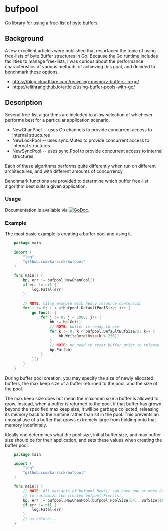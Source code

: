 # bufpool

Go library for using a free-list of byte buffers.

## Background

A few excellent articles were published that resurfaced the topic of
using free-lists of byte.Buffer structures in Go.  Because the Go
runtime includes facilities to manage free-lists, I was curious about
the performance characteristics of various methods of achieving this
goal, and decided to benchmark these options.

* https://blog.cloudflare.com/recycling-memory-buffers-in-go/
* https://elithrar.github.io/article/using-buffer-pools-with-go/

## Description

Several free-list algorithms are included to allow selection of
whichever performs best for a particular application scenario.

* NewChanPool -- uses Go channels to provide concurrent access to internal structures
* NewLockPool -- uses sync.Mutex to provide concurrent access to internal structures
* NewSyncPool -- uses sync.Pool to provide concurrent access to internal structures

Each of these algorithms performs quite differently when run on
different architectures, and with different amounts of concurrency.

Benchmark functions are provided to determine which buffer free-list
algorithm best suits a given application.

### Usage

Documentation is available via
[![GoDoc](https://godoc.org/github.com/karrick/bufpool?status.svg)](https://godoc.org/github.com/karrick/bufpool).

### Example

The most basic example is creating a buffer pool and using it.

```Go
    package main
    
    import (
    	"log"
    	"github.com/karrick/bufpool"
    )
    
    func main() {
    	bp, err := bufpool.NewChanPool()
    	if err != nil {
    		log.Fatal(err)
    	}
    
    	// NOTE: silly example with heavy resource contension
    	for i := 0; i < 4*bufpool.DefaultPoolSize; i++ {
    		go func() {
    			for j := 0; j < 1000; j++ {
    				bb := bp.Get()
    				// NOTE: buffer is ready to use
    				for k := 0; k < bufpool.DefaultBufSize/2; k++ {
    					bb.WriteByte(byte(k % 256))
    				}
    				// NOTE: no need to reset buffer prior to release
    				bp.Put(bb)
    			}
    		}()
    	}
    }
```

During buffer pool creation, you may specify the size of newly
allocated buffers, the max keep size of a buffer returned to the pool,
and the size of the pool.

The max keep size does not mean the maximum size a buffer is allowed
to grow. Instead, when a buffer is returned to the pool, if that
buffer has grown beyond the specified max keep size, it will be
garbage collected, releasing its memory back to the runtime rather
than sit in the pool.  This prevents an unusual use of a buffer that
grows extremely large from holding onto that memory indefinitely.

Ideally one determines what the pool size, initial buffer size, and
max buffer size should be for their application, and sets these values
when creating the buffer pool.

```Go
    package main

    import (
        "log"
        "github.com/karrick/bufpool"
    )

    func main() {
        // NOTE: All variants of bufpool.New*() can have one or more of BufSize(), MaxKeep(), andPoolSize()
        // to customize the created bufpool.FreeList.
        bp, err := bufpool.NewChanPool(bufpool.PoolSize(64), BufSize(16*1024), MaxKeep(128*1024))
        if err != nil {
            log.Fatal(err)
        }
        // as before...
    }
```
